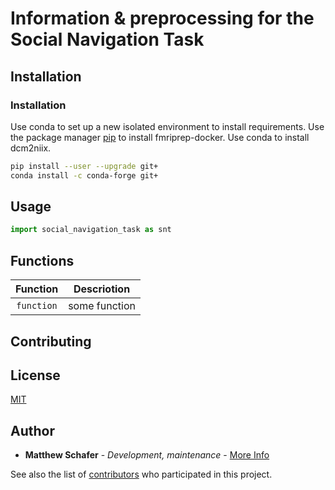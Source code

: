 # Information & preprocessing for the Social Navigation Task

## Installation

### Installation

Use conda to set up a new isolated environment to install requirements.
Use the package manager [pip](https://pip.pypa.io/en/stable/) to install fmriprep-docker.
Use conda to install dcm2niix.

```bash
pip install --user --upgrade git+
conda install -c conda-forge git+
```

## Usage

```python
import social_navigation_task as snt

```

## Functions

| Function | Descriotion |
| :----: | --- |
| `function` | some function |


## Contributing


## License
[MIT](https://choosealicense.com/licenses/mit/)

## Author

* **Matthew Schafer** - *Development, maintenance* - [More Info](https://kulkarnik.com)

See also the list of [contributors](https://github.com/your/project/contributors) who participated in this project.
